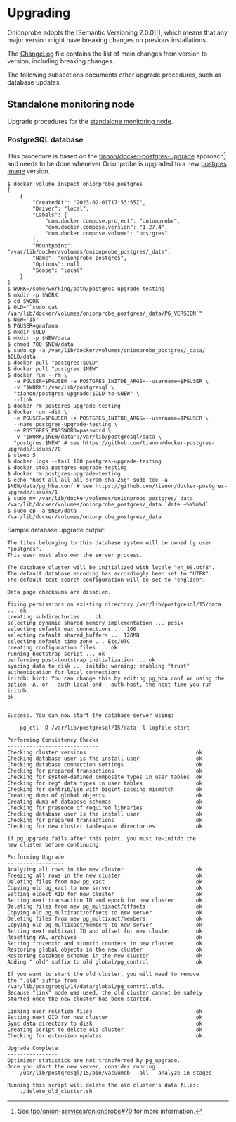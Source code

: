 # Upgrading

Onionprobe adopts the [Semantic Versioning 2.0.0][], which means that any major
version might have breaking changes on previous installations.

The [ChangeLog][] file contains the list of main changes from version to version, including
breaking changes.

The following subsections documents other upgrade procedures, such as database updates.

[Semantic Versioning 2.0.2]: https://semver.org/spec/v2.0.0.html
[ChangeLog]: https://gitlab.torproject.org/tpo/onion-services/onionprobe/-/blob/main/ChangeLog.md

## Standalone monitoring node

Upgrade procedures for the [standalone monitoring node](standalone.md).

[PostgreSQL]: https://postgresql.org

### PostgreSQL database

This procedure is based on the [tianon/docker-postgres-upgrade][]
approach[^docker-postgres-upgrade] and needs to be done whenever Onionprobe is
upgraded to a new [postgres image][] version.

[tianon/docker-postgres-upgrade]: https://github.com/tianon/docker-postgres-upgrade
[tpo/onion-services/onionprobe#70]: https://gitlab.torproject.org/tpo/onion-services/onionprobe/-/issues/70
[postgres image]: https://hub.docker.com/_/postgres
[^docker-postgres-upgrade]: See [tpo/onion-services/onionprobe#70][] for more information.


```shell
$ docker volume inspect onionprobe_postgres
[
    {
        "CreatedAt": "2023-02-01T17:53:55Z",
        "Driver": "local",
        "Labels": {
            "com.docker.compose.project": "onionprobe",
            "com.docker.compose.version": "1.27.4",
            "com.docker.compose.volume": "postgres"
        },
        "Mountpoint": "/var/lib/docker/volumes/onionprobe_postgres/_data",
        "Name": "onionprobe_postgres",
        "Options": null,
        "Scope": "local"
    }
]
$ WORK=/some/working/path/postgres-upgrade-testing
$ mkdir -p $WORK
$ cd $WORK
$ OLD="`sudo cat /var/lib/docker/volumes/onionprobe_postgres/_data/PG_VERSION`"
$ NEW='15'
$ PGUSER=grafana
$ mkdir $OLD
$ mkdir -p $NEW/data
$ chmod 700 $NEW/data
$ sudo cp -a /var/lib/docker/volumes/onionprobe_postgres/_data/ $OLD/data
$ docker pull "postgres:$OLD"
$ docker pull "postgres:$NEW"
$ docker run --rm \
  -e PGUSER=$PGUSER -e POSTGRES_INITDB_ARGS=--username=$PGUSER \
  -v "$WORK":/var/lib/postgresql \
  "tianon/postgres-upgrade:$OLD-to-$NEW" \
  --link
$ docker rm postgres-upgrade-testing
$ docker run -dit \
  -e PGUSER=$PGUSER -e POSTGRES_INITDB_ARGS=--username=$PGUSER \
  --name postgres-upgrade-testing \
  -e POSTGRES_PASSWORD=password \
  -v "$WORK/$NEW/data":/var/lib/postgresql/data \
  "postgres:$NEW" # see https://github.com/tianon/docker-postgres-upgrade/issues/70
$ sleep 5
$ docker logs --tail 100 postgres-upgrade-testing
$ docker stop postgres-upgrade-testing
$ docker rm postgres-upgrade-testing
$ echo "host all all all scram-sha-256" sudo tee -a $NEW/data/pg_hba.conf # see https://github.com/tianon/docker-postgres-upgrade/issues/1
$ sudo mv /var/lib/docker/volumes/onionprobe_postgres/_data /var/lib/docker/volumes/onionprobe_postgres/_data.`date +%Y%m%d`
$ sudo cp -a $NEW/data /var/lib/docker/volumes/onionprobe_postgres/_data
```

Sample database upgrade output:

    The files belonging to this database system will be owned by user "postgres".
    This user must also own the server process.

    The database cluster will be initialized with locale "en_US.utf8".
    The default database encoding has accordingly been set to "UTF8".
    The default text search configuration will be set to "english".

    Data page checksums are disabled.

    fixing permissions on existing directory /var/lib/postgresql/15/data ... ok
    creating subdirectories ... ok
    selecting dynamic shared memory implementation ... posix
    selecting default max_connections ... 100
    selecting default shared_buffers ... 128MB
    selecting default time zone ... Etc/UTC
    creating configuration files ... ok
    running bootstrap script ... ok
    performing post-bootstrap initialization ... ok
    syncing data to disk ... initdb: warning: enabling "trust" authentication for local connections
    initdb: hint: You can change this by editing pg_hba.conf or using the option -A, or --auth-local and --auth-host, the next time you run initdb.
    ok


    Success. You can now start the database server using:

        pg_ctl -D /var/lib/postgresql/15/data -l logfile start

    Performing Consistency Checks
    -----------------------------
    Checking cluster versions                                   ok
    Checking database user is the install user                  ok
    Checking database connection settings                       ok
    Checking for prepared transactions                          ok
    Checking for system-defined composite types in user tables  ok
    Checking for reg* data types in user tables                 ok
    Checking for contrib/isn with bigint-passing mismatch       ok
    Creating dump of global objects                             ok
    Creating dump of database schemas                           ok
    Checking for presence of required libraries                 ok
    Checking database user is the install user                  ok
    Checking for prepared transactions                          ok
    Checking for new cluster tablespace directories             ok

    If pg_upgrade fails after this point, you must re-initdb the
    new cluster before continuing.

    Performing Upgrade
    ------------------
    Analyzing all rows in the new cluster                       ok
    Freezing all rows in the new cluster                        ok
    Deleting files from new pg_xact                             ok
    Copying old pg_xact to new server                           ok
    Setting oldest XID for new cluster                          ok
    Setting next transaction ID and epoch for new cluster       ok
    Deleting files from new pg_multixact/offsets                ok
    Copying old pg_multixact/offsets to new server              ok
    Deleting files from new pg_multixact/members                ok
    Copying old pg_multixact/members to new server              ok
    Setting next multixact ID and offset for new cluster        ok
    Resetting WAL archives                                      ok
    Setting frozenxid and minmxid counters in new cluster       ok
    Restoring global objects in the new cluster                 ok
    Restoring database schemas in the new cluster               ok
    Adding ".old" suffix to old global/pg_control               ok

    If you want to start the old cluster, you will need to remove
    the ".old" suffix from /var/lib/postgresql/14/data/global/pg_control.old.
    Because "link" mode was used, the old cluster cannot be safely
    started once the new cluster has been started.

    Linking user relation files                                 ok
    Setting next OID for new cluster                            ok
    Sync data directory to disk                                 ok
    Creating script to delete old cluster                       ok
    Checking for extension updates                              ok

    Upgrade Complete
    ----------------
    Optimizer statistics are not transferred by pg_upgrade.
    Once you start the new server, consider running:
        /usr/lib/postgresql/15/bin/vacuumdb --all --analyze-in-stages

    Running this script will delete the old cluster's data files:
        ./delete_old_cluster.sh
